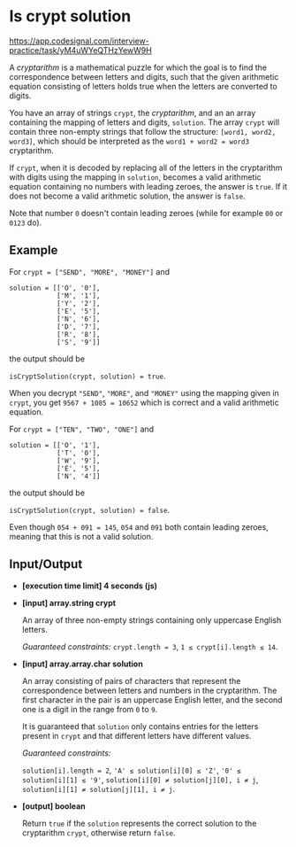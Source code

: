 # Is crypt solution

https://app.codesignal.com/interview-practice/task/yM4uWYeQTHzYewW9H

A _cryptarithm_ is a mathematical puzzle for which the goal is to find the correspondence between letters and digits, such that the given arithmetic equation consisting of letters holds true when the letters are converted to digits.

You have an array of strings `crypt`, the _cryptarithm_, and an an array containing the mapping of letters and digits, `solution`. The array `crypt` will contain three non-empty strings that follow the structure: `[word1, word2, word3]`, which should be interpreted as the `word1 + word2 = word3` cryptarithm.

If `crypt`, when it is decoded by replacing all of the letters in the cryptarithm with digits using the mapping in `solution`, becomes a valid arithmetic equation containing no numbers with leading zeroes, the answer is `true`. If it does not become a valid arithmetic solution, the answer is `false`.

Note that number `0` doesn't contain leading zeroes (while for example `00` or `0123` do).

## Example

For `crypt = ["SEND", "MORE", "MONEY"]` and

```
solution = [['O', '0'],
            ['M', '1'],
            ['Y', '2'],
            ['E', '5'],
            ['N', '6'],
            ['D', '7'],
            ['R', '8'],
            ['S', '9']]
```

the output should be

`isCryptSolution(crypt, solution) = true`.

When you decrypt `"SEND"`, `"MORE"`, and `"MONEY"` using the mapping given in `crypt`, you get `9567 + 1085 = 10652` which is correct and a valid arithmetic equation.

For `crypt = ["TEN", "TWO", "ONE"]` and

```
solution = [['O', '1'],
            ['T', '0'],
            ['W', '9'],
            ['E', '5'],
            ['N', '4']]
```

the output should be

`isCryptSolution(crypt, solution) = false`.

Even though `054 + 091 = 145`, `054` and `091` both contain leading zeroes, meaning that this is not a valid solution.

## Input/Output

- **[execution time limit] 4 seconds (js)**

- **[input] array.string crypt**

  An array of three non-empty strings containing only uppercase English letters.

  _Guaranteed constraints:_
  `crypt.length = 3`,
  `1 ≤ crypt[i].length ≤ 14`.

- **[input] array.array.char solution**

  An array consisting of pairs of characters that represent the correspondence between letters and numbers in the cryptarithm. The first character in the pair is an uppercase English letter, and the second one is a digit in the range from `0` to `9`.

  It is guaranteed that `solution` only contains entries for the letters present in `crypt` and that different letters have different values.

  _Guaranteed constraints:_

  `solution[i].length = 2`,
  `'A' ≤ solution[i][0] ≤ 'Z'`,
  `'0' ≤ solution[i][1] ≤ '9'`,
  `solution[i][0] ≠ solution[j][0], i ≠ j`,
  `solution[i][1] ≠ solution[j][1], i ≠ j`.

- **[output] boolean**

  Return `true` if the `solution` represents the correct solution to the cryptarithm `crypt`, otherwise return `false`.

